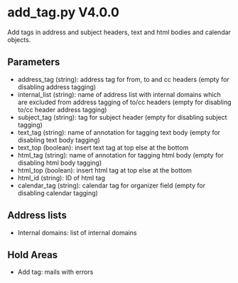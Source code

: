 add_tag.py V4.0.0
=================

Add tags in address and subject headers, text and html bodies and calendar objects.

## Parameters
* address_tag (string): address tag for from, to and cc headers (empty for disabling address tagging)
* internal_list (string): name of address list with internal domains which are excluded from address tagging of to/cc headers (empty for disabling to/cc header address tagging)
* subject_tag (string): tag for subject header (empty for disabling subject tagging)
* text_tag (string): name of annotation for tagging text body (empty for disabling text body tagging)
* text_top (boolean): insert text tag at top else at the bottom
* html_tag (string): name of annotation for tagging html body (empty for disabling html body tagging)
* html_top (boolean): insert html tag at top else at the bottom
* html_id (string): ID of html tag
* calendar_tag (string): calendar tag for organizer field (empty for disabling calendar tagging)

## Address lists
* Internal domains: list of internal domains

## Hold Areas
* Add tag: mails with errors

